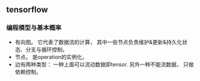 ## tensorflow
### 编程模型与基本概率
- 有向图。 它代表了数据流的计算， 其中一些节点负责维护&更新&持久化状态、分支与循环控制。
- 节点。 是operation的实例化。 
- 边有两种类型： 一种上面可以流动数据即tensor.  另外一种不能流数据， 只做依赖控制。